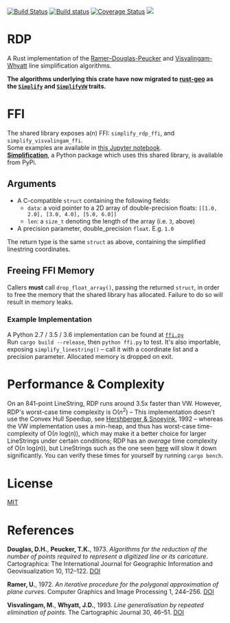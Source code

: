 [![Build Status](https://travis-ci.org/urschrei/rdp.svg?branch=master)](https://travis-ci.org/urschrei/rdp) [![Build status](https://ci.appveyor.com/api/projects/status/fc3h27ef9uhwhq20?svg=true)](https://ci.appveyor.com/project/urschrei/rdp/branch/master) [![Coverage Status](https://coveralls.io/repos/github/urschrei/rdp/badge.svg?branch=master)](https://coveralls.io/github/urschrei/rdp?branch=master) [![](https://img.shields.io/crates/v/rdp.svg)](https://crates.io/crates/rdp)

# RDP
A Rust implementation of the [Ramer–Douglas-Peucker](https://en.wikipedia.org/wiki/Ramer–Douglas–Peucker_algorithm) and [Visvalingam-Whyatt](https://bost.ocks.org/mike/simplify/) line simplification algorithms.

**The algorithms underlying this crate have now migrated to [rust-geo](https://github.com/georust/rust-geo) as the [`Simplify`](https://docs.rs/geo/*/geo/algorithm/simplify/index.html) and [`SimplifyVW`](https://docs.rs/geo/*/geo/algorithm/simplifyvw/index.html) traits.**

# FFI
The shared library exposes a(n) FFI: `simplify_rdp_ffi`, and `simplify_visvalingam_ffi`.  
Some examples are available in [this Jupyter notebook](examples.ipynb).  
[**Simplification**](https://pypi.python.org/pypi/simplification/), a Python package which uses this shared library, is available from PyPi.

## Arguments
- A C-compatible `struct` containing the following fields:
    - `data`: a void pointer to a 2D array of double-precision floats: `[[1.0, 2.0], [3.0, 4.0], [5.0, 6.0]]`
    - `len`: a `size_t` denoting the length of the array (i.e. `3`, above)
- A precision parameter, double_precision `float`. E.g. `1.0`

The return type is the same `struct` as above, containing the simplified linestring coordinates.  
## Freeing FFI Memory
Callers **must** call `drop_float_array()`, passing the returned `struct`, in order to free the memory that the shared library has allocated. Failure to do so will result in memory leaks.

### Example Implementation
A Python 2.7 / 3.5 / 3.6 implementation can be found at [`ffi.py`](ffi.py
)  
Run `cargo build --release`, then `python ffi.py` to test. It's also importable, exposing `simplify_linestring()` – call it with a coordinate list and a precision parameter. Allocated memory is dropped on exit.  

# Performance & Complexity
On an 841-point LineString, RDP runs around 3.5x faster than VW. However, RDP's worst-case time complexity is O(*n*<sup>2</sup>) – This implementation doesn't use the Convex Hull Speedup, see [Hershberger & Snoeyink](http://dl.acm.org/citation.cfm?id=902273), 1992 – whereas the VW implementation uses a min-heap, and thus has worst-case time-complexity of O(*n* log(*n*)), which may make it a better choice for larger LineStrings under certain conditions; RDP has an *average* time complexity of O(*n* log(*n*)), but LineStrings such as the one seen [here](http://stackoverflow.com/a/31566048/416626) will slow it down significantly.
You can verify these times for yourself by running `cargo bench`.

# License
[MIT](license.txt)

# References
**Douglas, D.H.**, **Peucker, T.K.**, 1973. *Algorithms for the reduction of the number of points required to represent a digitized line or its caricature*. Cartographica: The International Journal for Geographic Information and Geovisualization 10, 112–122. [DOI](http://dx.doi.org/10.3138/FM57-6770-U75U-7727)

**Ramer, U.**, 1972. *An iterative procedure for the polygonal approximation of plane curves*. Computer Graphics and Image Processing 1, 244–256. [DOI](http://dx.doi.org/10.1016/S0146-664X(72)80017-0)

**Visvalingam, M.**, **Whyatt, J.D.**, 1993. *Line generalisation by repeated elimination of points*. The Cartographic Journal 30, 46–51. [DOI](http://dx.doi.org/10.1179/000870493786962263)
